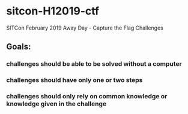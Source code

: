 # sitcon-H12019-ctf
SITCon February 2019 Away Day - Capture the Flag Challenges


## Goals:
### challenges should be able to be solved without a computer
### challenges should have only one or two steps
### challenges should only rely on common knowledge or knowledge given in the challenge
